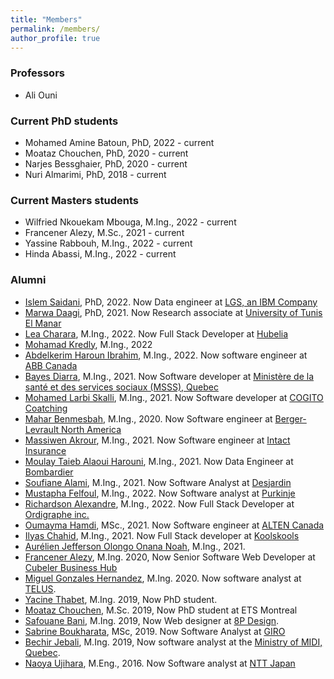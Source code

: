 ```yaml
---
title: "Members"
permalink: /members/
author_profile: true
---
```

### Professors
- Ali Ouni

### Current PhD students
  - Mohamed Amine Batoun, PhD, 2022 - current
  - Moataz Chouchen, PhD, 2020 - current
  - Narjes Bessghaier, PhD, 2020 - current
  - Nuri Almarimi, PhD, 2018 - current 

### Current Masters students  

- Wilfried Nkouekam Mbouga, M.Ing., 2022 - current
- Francener Alezy, M.Sc., 2021 - current
- Yassine Rabbouh, M.Ing., 2022 - current
- Hinda Abassi, M.Ing., 2022 - current

### Alumni
- [Islem Saidani](https://ca.linkedin.com/in/islemsaidani), PhD, 2022. Now Data engineer at [LGS, an IBM Company](https://www.lgs.com/home.html)
- [Marwa Daagi](https://www.researchgate.net/profile/Marwa-Daaji), PhD, 2021. Now Research associate at [University of Tunis El Manar](http://www.utm.rnu.tn/utm/fr/)
- [Lea Charara](https://ca.linkedin.com/in/leacharara), M.Ing., 2022. Now Full Stack Developer at [Hubelia](https://www.hubelia.com/home)
- [Mohamad Kredly](https://ca.linkedin.com/in/mohamad-kredly/fr), M.Ing., 2022
- [Abdelkerim Haroun Ibrahim](https://ouniali.github.io/members/), M.Ing., 2022. Now software engineer at [ABB Canada](https://new.abb.com/ca/fr)
- [Bayes Diarra](https://ca.linkedin.com/in/bayes-diarra-b67537177), M.Ing., 2021. Now Software developer at [Ministère de la santé et des services sociaux (MSSS), Quebec](https://ca.linkedin.com/company/ministere-sante-services-sociaux?trk=public_profile_topcard-current-company)
- [Mohamed Larbi Skalli](https://ca.linkedin.com/in/larbi-skalli-7a487872), M.Ing., 2021. Now Software developer at [COGITO Coatching](https://www.cogitobelgium.com/etudes-superieures/le-coaching-cogito/)
- [Mahar Benmesbah](https://ca.linkedin.com/in/mahar-benmesbah-5a4b10155), M.Ing., 2020. Now Software engineer at [Berger-Levrault North America](https://www.berger-levrault.com/ca/en/)
- [Massiwen Akrour](https://ca.linkedin.com/in/massiwen-akrour-88078b120), M.Ing., 2021. Now Software engineer at [Intact Insurance](https://www.intact.ca/qc/en/personal-insurance.html)
- [Moulay Taieb Alaoui Harouni](https://ca.linkedin.com/in/moulay-taieb-alaoui-harouni-a6b8a719), M.Ing., 2021. Now Data Engineer at [Bombardier](https://bombardier.com/)
- [Soufiane Alami](https://ca.linkedin.com/in/soufiane-el-alami), M.Ing., 2021. Now Software Analyst at [Desjardin](https://www.desjardins.com/)
- [Mustapha Felfoul](https://ca.linkedin.com/in/mustapha-younes-felfoul-54a00a179), M.Ing., 2022. Now Software analyst at [Purkinje](https://purkinje.com/)
- [Richardson Alexandre](https://ca.linkedin.com/in/richardson-alexandre-m-eng-b4a1a566?trk=people_directory), M.Ing., 2022. Now Full Stack Developer at [Ordigraphe inc.](https://ordigraphe.com/about/)
- [Oumayma Hamdi](https://ca.linkedin.com/in/oumayma-hamdi-109646146), MSc., 2021. Now Software engineer at [ALTEN Canada](https://www.alten.ca/en/)
- [Ilyas Chahid](https://ca.linkedin.com/in/ilyas-chahid-15709613b), M.Ing., 2021. Now Full Stack developer at [Koolskools](http://www.koolskoools.com )
- [Aurélien Jefferson Olongo Onana Noah](https://ouniali.github.io/members/), M.Ing., 2021.
- [Francener Alezy](https://github.com/alezyy), M.Ing. 2020, Now Senior Software Web Developer at [Cubeler Business Hub](https://www.cubeler.com/en-ca/)
- [Miguel Gonzales Hernandez](https://www.linkedin.com/in/miguel-gonzales-805801131/), M.Ing. 2020. Now software analyst at [TELUS](https://www.telus.com/en/health).
- [Yacine Thabet](https://www.linkedin.com/in/yacine-thabet/?originalSubdomain=ca), M.Ing. 2019, Now PhD student.
- [Moataz Chouchen](https://www.linkedin.com/in/moataz-chouchen/), M.Sc. 2019, Now PhD student at ETS Montreal
- [Safouane Bani](https://ca.linkedin.com/in/safouen-bani-1a1665106), M.Ing. 2019, Now Web designer at [8P Design](https://www.8p-design.com/en/montreal-web-agency).
- [Sabrine Boukharata](https://ca.linkedin.com/in/sabrine-boukharata-aa452396), MSc, 2019. Now Software Analyst at [GIRO](https://www.giro.ca/en-ca/)
- [Bechir Jebali](https://ouniali.github.io/members/), M.Ing. 2019, Now software analyst at the [Ministry of MIDI, Quebec](https://www.quebec.ca/immigration).
- [Naoya Ujihara](https://ouniali.github.io/members/), M.Eng., 2016. Now Software analyst at [NTT Japan](https://group.ntt/en/)
  



